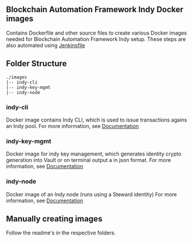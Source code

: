 ## Blockchain Automation Framework Indy Docker images

Contains Dockerfile and other source files to create various Docker images needed for Blockchain Automation Framework Indy setup. These steps are also automated using [Jenkinsfile](../../../automation/hyperledger-indy/Jenkinsfile)

## Folder Structure
```
./images
|-- indy-cli
|-- indy-key-mgmt
|-- indy-node
```

### indy-cli
Docker image contains Indy CLI, which is used to issue transactions agains an Indy pool.
For more information, see [Documentation](./indy-cli/README.md)

### indy-key-mgmt
Docker image for indy key management, which generates identity crypto generation into Vault or on terminal output a in json format.
For more information, see [Documentation](./indy-key-mgmt/README.md)
### indy-node
Docker image of an Indy node (runs using a Steward identity)
For more information, see [Documentation](./indy-node/README.md)

## Manually creating images
Follow the readme's in the respective folders.
